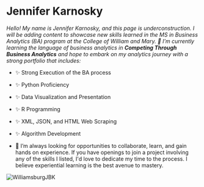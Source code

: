 # Jennifer Karnosky

*Hello! My name is Jennifer Karnosky, and this page is underconstruction. I will be adding content to showcase new skills learned in the MS in Business Analytics (BA) program at the College of William and Mary. 🌱 I’m currently learning the language of business analytics in **Competing Through Business Analytics** and hope to embark on my analytics journey with a strong portfolio that includes:*

- ✨ Strong Execution of the BA process
- ✨ Python Proficiency
- ✨ Data Visualization and Presentation
- ✨ R Programming 
- ✨ XML, JSON, and HTML Web Scraping
- ✨ Algorithm Development


- 👯 I’m always looking for opportunities to collaborate, learn, and gain hands on experience. If you have openings to join a project involving any of the skills I listed, I'd love to dedicate my time to the process. I believe experiential learning is the best avenue to mastery.

![WilliamsburgJBK](https://user-images.githubusercontent.com/106441386/170880268-2b1a51d6-a1e3-4d48-b9a9-29c63c745970.jpg)
